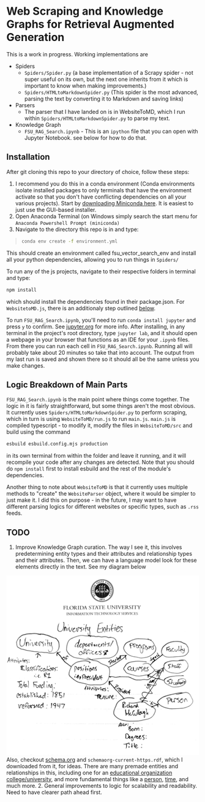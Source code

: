 # Web Scraping and Knowledge Graphs for Retrieval Augmented Generation
This is a work in progress. Working implementations are
- Spiders
    - `Spiders/Spider.py` (a base implementation of a Scrapy spider - not super useful on its own, but the next one inherits from it which is important to know when making improvements.)
    - `Spiders/HTMLtoMarkdownSpider.py` (This spider is the most advanced, parsing the text by converting it to Markdown and saving links)
- Parsers
    - The parser that I have landed on is in WebsiteToMD, which I run within `Spiders/HTMLtoMarkdownSpider.py` to parse my text.
- Knowledge Graph
    - `FSU_RAG_Search.ipynb` - This is an `ipython` file that you can open with Jupyter Notebook. see below for how to do that.

## Installation
After git cloning this repo to your directory of choice, follow these steps:

1. I recommend you do this in a conda environment (Conda environments isolate installed packages to only terminals that have the environment activate so that you don't have conflicting dependencies on all your various projects). Start by [downloading Miniconda here](https://docs.anaconda.com/free/miniconda/index.html#latest-miniconda-installer-links). It is easiest to just use the GUI-based installer.
2. Open Anaconda Terminal (on Windows simply search the start menu
for `Anaconda Powershell Prompt (miniconda)`
3. Navigate to the directory this repo is in and type:
> ```bash
> conda env create -f environment.yml
> ```
This should create an environment called fsu_vector_search_env and install all your python dependencies, allowing you to run things in `Spiders/`

To run any of the js projects, navigate to their respective folders in terminal and type:
```bash
npm install
```
which should install the dependencies found in their package.json. For `WebsitetoMD.js`, there is an additionaly step outlined [below](#logic-breakdown-of-main-parts).

To run `FSU_RAG_Search.ipynb`, you'll need to run `conda install jupyter` and press `y` to confirm. See [jupyter.org](https://jupyter.org/) for more info. After installing, in any terminal in the project's root directory, type `jupyter lab`, and it should open a webpage in your browser that functions as an IDE for your `.ipynb` files. From there you can run each cell in `FSU_RAG_Search.ipynb`. Running all will probably take about 20 minutes so take that into account. The output from my last run is saved and shown there so it should all be the same unless you make changes.

## Logic Breakdown of Main Parts
`FSU_RAG_Search.ipynb` is the main point where things come together. The logic in it is fairly straightforward, but some things aren't the most obvious. It currently uses `Spiders/HTMLtoMarkdownSpider.py` to perform scraping, which in turn is using `WebsiteToMD/run.js` to run `main.js`. `main.js` is compiled typescript - to modify it, modify the files in `WebsiteToMD/src` and build using the command
```bash
esbuild esbuild.config.mjs production
```
in its own terminal from within the folder and leave it running, and it will recompile your code after any changes are detected. Note that you should do `npm install` first to install esbuild and the rest of the module's dependencies.

Another thing to note about `WebsiteToMD` is that it currently uses multiple methods to "create" the `WebsiteParser` object, where it would be simpler to just make it. I did this on purpose - in the future, I may want to have different parsing logics for different websites or specific types, such as `.rss` feeds.

## TODO
1. Improve Knowledge Graph curation. The way I see it, this involves predetermining entity types and their attributes and relationship types and their attributes. Then, we can have a language model look for these elements directly in the text. See my diagram below

![Simple Entity-Relationship Diagram of FSU](<img/E-R Diagram FSU.jpg>)
Also, checkout [schema.org](https://www.schema.org) and `schemaorg-current-https.rdf`, which I downloaded from it, for ideas. There are many premade entities and relationships in this, including one for an [educational organization](https://schema.org/EducationalOrganization) [college/university](https://schema.org/CollegeOrUniversity), and more fundamental things like a [person](https://schema.org/Person), [time](https://schema.org/Time), and much more.
2. General improvements to logic for scalability and readability. Need to have clearer path ahead first.